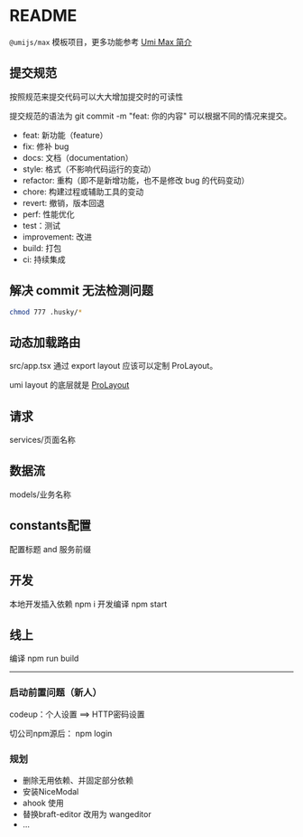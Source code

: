 # README

`@umijs/max` 模板项目，更多功能参考 [Umi Max 简介](https://umijs.org/docs/max/introduce)

## 提交规范

按照规范来提交代码可以大大增加提交时的可读性

提交规范的语法为 git commit -m "feat: 你的内容" 可以根据不同的情况来提交。

- feat: 新功能（feature）
- fix: 修补 bug
- docs: 文档（documentation）
- style: 格式（不影响代码运行的变动）
- refactor: 重构（即不是新增功能，也不是修改 bug 的代码变动）
- chore: 构建过程或辅助工具的变动
- revert: 撤销，版本回退
- perf: 性能优化
- test：测试
- improvement: 改进
- build: 打包
- ci: 持续集成

## 解决 commit 无法检测问题

```bash
chmod 777 .husky/*
```

## 动态加载路由

src/app.tsx 通过 export layout 应该可以定制 ProLayout。

umi layout 的底层就是 [ProLayout]('https://procomponents.ant.design/components/layout#menu')

## 请求

services/页面名称

## 数据流

models/业务名称

## constants配置

配置标题 and 服务前缀

## 开发

本地开发插入依赖 npm i 开发编译 npm start

## 线上

编译 npm run build

---
### 启动前置问题（新人）

codeup：个人设置 ==> HTTP密码设置

切公司npm源后： npm login


### 规划

- 删除无用依赖、并固定部分依赖
- 安装NiceModal
- ahook 使用
- 替换braft-editor 改用为 wangeditor
- ...
